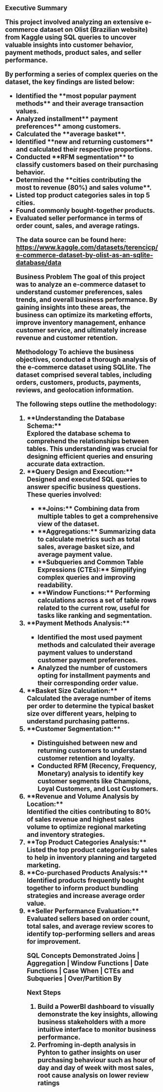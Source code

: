 <h2><b>Executive Summary</b><h/2>
<p>
  This project involved analyzing an extensive e-commerce dataset on Olist (Brazilian website) from Kaggle using SQL queries to uncover valuable insights into customer behavior, payment methods, product sales, and seller performance. 
</p>

By performing a series of complex queries on the dataset, the key findings are listed below:
<ul>
  <li>Identified the **most popular payment methods** and their average transaction values. </li>
  <li>Analyzed installment** payment preferences** among customers.</li>
  <li>Calculated the **average basket**.</li>
  <li>Identified **new and returning customers** and calculated their respective proportions.</li>
  <li>Conducted **RFM segmentation** to classify customers based on their purchasing behavior.</li>
  <li>Determined the **cities contributing the most to revenue (80%) and sales volume**.</li>
  <li>Listed top product categories sales in top 5 cities.</li>
  <li>Found commonly bought-together products.</li>
  <li>Evaluated seller performance in terms of order count, sales, and average ratings.</li>
  
The data source can be found here: https://www.kaggle.com/datasets/terencicp/e-commerce-dataset-by-olist-as-an-sqlite-database/data

**Business Problem**
The goal of this project was to analyze an e-commerce dataset to understand customer preferences, sales trends, and overall business performance. 
By gaining insights into these areas, the business can optimize its marketing efforts, improve inventory management, enhance customer service, and ultimately increase revenue and customer retention.

**Methodology**
To achieve the business objectives, conducted a thorough analysis of the e-commerce dataset using SQLlite. The dataset comprised several tables, including orders, customers, products, payments, reviews, and geolocation information. 

The following steps outline the methodology:

<ol>
  <li>**Understanding the Database Schema:**</li>
Explored the database schema to comprehend the relationships between tables. This understanding was crucial for designing efficient queries and ensuring accurate data extraction.

  <li>**Query Design and Execution:**</li>
Designed and executed SQL queries to answer specific business questions. These queries involved:
    <ul>
      <li>**Joins:** Combining data from multiple tables to get a comprehensive view of the dataset.</li>
      <li>**Aggregations:** Summarizing data to calculate metrics such as total sales, average basket size, and average payment value.</li>
      <li>**Subqueries and Common Table Expressions (CTEs):** Simplifying complex queries and improving readability.</li>
      <li>**Window Functions:** Performing calculations across a set of table rows related to the current row, useful for tasks like ranking and segmentation.</li>
    </ul>

  <li>**Payment Methods Analysis:**</li>
    <ul>
      <li>Identified the most used payment methods and calculated their average payment values to understand customer payment preferences.</li>
      <li>Analyzed the number of customers opting for installment payments and their corresponding order value.</li>
    </ul>

  <li>**Basket Size Calculation:** </li>
Calculated the average number of items per order to determine the typical basket size over different years, helping to understand purchasing patterns.

  <li>**Customer Segmentation:** </li>
    <ul>
      <li>Distinguished between new and returning customers to understand customer retention and loyalty.</li>
      <li>Conducted RFM (Recency, Frequency, Monetary) analysis to identify key customer segments like Champions, Loyal Customers, and Lost Customers.</li>
    </ul>

  <li>**Revenue and Volume Analysis by Location:** </li>
Identified the cities contributing to 80% of sales revenue and highest sales volume to optimize regional marketing and inventory strategies.

  <li>**Top Product Categories Analysis:**</li>
Listed the top product categories by sales to help in inventory planning and targeted marketing.

  <li>**Co-purchased Products Analysis:**</li>
Identified products frequently bought together to inform product bundling strategies and increase average order value.

  <li>**Seller Performance Evaluation:**</li>
Evaluated sellers based on order count, total sales, and average review scores to identify top-performing sellers and areas for improvement.

**SQL Concepts Demonstrated**
Joins | Aggregation | Window Functions | Date Functions | Case When | CTEs and Subqueries | Over/Partition By

**Next Steps**
<ol>
  <li>Build a PowerBI dashboard to visually demonstrate the key insights, allowing business stakeholders with a more intuitive interface to monitor business performance.</li>
  <li>Perfroming in-depth analysis in Pyhton to gather insights on user purchasing behaviour such as hour of day and day of week with most sales, root cause analysis on lower review ratings</li>
</ol>
